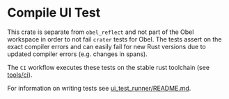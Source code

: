 # Compile UI Test

This crate is separate from `obel_reflect` and not part of the Obel workspace in order to not fail `crater` tests for
Obel.
The tests assert on the exact compiler errors and can easily fail for new Rust versions due to updated compiler errors (e.g. changes in spans).

The `CI` workflow executes these tests on the stable rust toolchain (see [tools/ci](../../../../tools/typescript/ci.ts)).

For information on writing tests see [ui_test_runner/README.md](../../../../tools/ui_test_runner/README.md).
